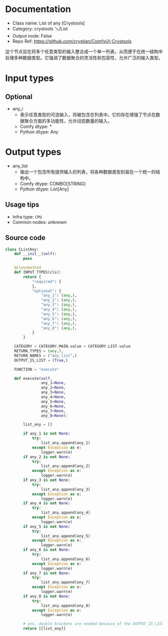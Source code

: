
# Documentation
- Class name: List of any [Crystools]
- Category: crystools 🪛/List
- Output node: False
- Repo Ref: https://github.com/crystian/ComfyUI-Crystools

这个节点旨在将多个任意类型的输入整合成一个单一列表，从而便于在统一结构中处理多种数据类型。它强调了数据聚合的灵活性和包容性，允许广泛的输入类型。

# Input types
## Optional
- any_i
    - 表示任意类型的可选输入，将被包含在列表中。它的存在增强了节点在数据聚合方面的多功能性，允许动态数量的输入。
    - Comfy dtype: *
    - Python dtype: Any

# Output types
- any_list
    - 输出一个包含所有提供输入的列表，将各种数据类型封装在一个统一的结构中。
    - Comfy dtype: COMBO[STRING]
    - Python dtype: List[Any]


## Usage tips
- Infra type: `CPU`
- Common nodes: unknown


## Source code
```python
class CListAny:
    def __init__(self):
        pass

    @classmethod
    def INPUT_TYPES(cls):
        return {
            "required": {
            },
            "optional": {
                "any_1": (any,),
                "any_2": (any,),
                "any_3": (any,),
                "any_4": (any,),
                "any_5": (any,),
                "any_6": (any,),
                "any_7": (any,),
                "any_8": (any,),
            }
        }

    CATEGORY = CATEGORY.MAIN.value + CATEGORY.LIST.value
    RETURN_TYPES = (any,),
    RETURN_NAMES = ("any_list",)
    OUTPUT_IS_LIST = (True,)

    FUNCTION = "execute"

    def execute(self,
                any_1=None,
                any_2=None,
                any_3=None,
                any_4=None,
                any_5=None,
                any_6=None,
                any_7=None,
                any_8=None):

        list_any = []

        if any_1 is not None:
            try:
                list_any.append(any_1)
            except Exception as e:
                logger.warn(e)
        if any_2 is not None:
            try:
                list_any.append(any_2)
            except Exception as e:
                logger.warn(e)
        if any_3 is not None:
            try:
                list_any.append(any_3)
            except Exception as e:
                logger.warn(e)
        if any_4 is not None:
            try:
                list_any.append(any_4)
            except Exception as e:
                logger.warn(e)
        if any_5 is not None:
            try:
                list_any.append(any_5)
            except Exception as e:
                logger.warn(e)
        if any_6 is not None:
            try:
                list_any.append(any_6)
            except Exception as e:
                logger.warn(e)
        if any_7 is not None:
            try:
                list_any.append(any_7)
            except Exception as e:
                logger.warn(e)
        if any_8 is not None:
            try:
                list_any.append(any_8)
            except Exception as e:
                logger.warn(e)

        # yes, double brackets are needed because of the OUTPUT_IS_LIST... ¯\_(ツ)_/¯
        return [[list_any]]

```

